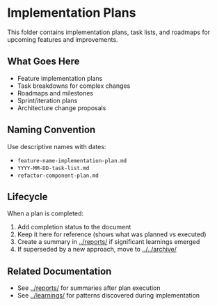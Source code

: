 # Implementation Plans

This folder contains implementation plans, task lists, and roadmaps for upcoming features and improvements.

## What Goes Here

- Feature implementation plans
- Task breakdowns for complex changes
- Roadmaps and milestones
- Sprint/iteration plans
- Architecture change proposals

## Naming Convention

Use descriptive names with dates:
- `feature-name-implementation-plan.md`
- `YYYY-MM-DD-task-list.md`
- `refactor-component-plan.md`

## Lifecycle

When a plan is completed:
1. Add completion status to the document
2. Keep it here for reference (shows what was planned vs executed)
3. Create a summary in [../reports/](../reports/) if significant learnings emerged
4. If superseded by a new approach, move to [../../archive/](../../archive/)

## Related Documentation

- See [../reports/](../reports/) for summaries after plan execution
- See [../learnings/](../learnings/) for patterns discovered during implementation
